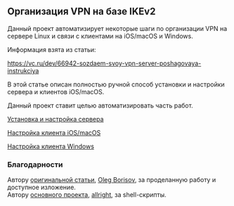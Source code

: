 ## Организация VPN на базе IKEv2

Данный проект автоматизирует некоторые шаги по организации VPN на сервере Linux и связи с клиентами на iOS/macOS и 
Windows.

Информация взята из статьи:

<https://vc.ru/dev/66942-sozdaem-svoy-vpn-server-poshagovaya-instrukciya>

В этой статье описан полностью ручной способ установки и настройки сервера и клиентов iOS/macOS.

Данный проект ставит целью автоматизировать часть работ.

[Установка и настройка сервера](https://chemandante.github.io/vpn_ikev2/server.html)

[Настройка клиента iOS/macOS](https://chemandante.github.io/vpn_ikev2/ios.html)

[Настройка клиента Windows](https://chemandante.github.io/vpn_ikev2/win.html)

### Благодарности

Автору [оригинальной статьи](https://vc.ru/dev/66942-sozdaem-svoy-vpn-server-poshagovaya-instrukciya), [Oleg Borisov](https://vc.ru/u/68882-oleg-borisov), за проделанную работу и доступное 
изложение.  
Автору [основного проекта](https://github.com/allright/vpn_ikev2), [allright](https://github.com/allright), за 
shell-скрипты.
